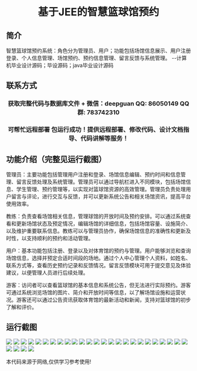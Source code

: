 <p><h1 align="center">基于JEE的智慧篮球馆预约</h1></p>

## 简介
智慧篮球馆预约系统：角色分为管理员、用户；功能包括场馆信息展示、用户注册登录、个人信息管理、场馆预约、预约信息管理、留言反馈与系统管理。    --计算机毕业设计源码；毕设源码；java毕业设计源码


## 联系方式
<p><h3 align="center">获取完整代码与数据库文件 + 微信：deepguan QQ: 86050149 QQ群: 783742310</h3></p>
<p><h3 align="center">可帮忙远程部署 包运行成功！提供远程部署、修改代码、设计文档指导、代码讲解等服务！</h3></p>

## 功能介绍（完整见运行截图）
管理员：主要功能包括管理用户注册和登录、场馆信息编辑、预约时间和信息管理、留言反馈处理及系统管理。管理员可以通过导航栏进入不同模块，包括场馆信息、学生管理、预约管理等，以实现对篮球馆资源的高效管理。管理员负责处理用户留言与评论，进行交互与反馈，并可以更新系统公告和相关场馆资讯，提高平台使用效率。

教练：负责查看场馆相关信息，管理球馆的开放时间及预约安排。可以通过系统查看和更新场馆状态及预定情况，编辑场馆的详细信息，包括场馆容量、设施简介、以及维护重要联系信息。教练可以与管理员协作，确保场馆信息的准确性和更新及时性，以支持顺利的预约和活动管理。

用户：基本功能包括注册、登录以及对体育馆的预约与管理。用户能够浏览和查询场馆信息，选择并预定合适时间段的场地。通过个人中心管理个人资料，如姓名、联系方式等，查看历史预约记录和反馈情况。留言反馈模块可用于提交意见及体验建议，以便管理人员进行后续处理。

游客：访问者可以查看篮球馆的基本信息和系统公告，但无法进行实际预约。游客可通过系统浏览场馆的图片、简介和开放时间等信息，以了解场馆设施和运营状况。游客还可以通过公告资讯获取体育馆的最新活动和新闻，支持对篮球馆的初步了解和评价。


## 运行截图
![](img/001.jpg)
![](img/002.jpg)
![](img/003.jpg)
![](img/004.jpg)
![](img/005.jpg)
![](img/006.jpg)
![](img/007.jpg)
![](img/008.jpg)
![](img/009.jpg)
![](img/010.jpg)
![](img/011.jpg)
![](img/012.jpg)
![](img/013.jpg)
![](img/014.jpg)
![](img/015.jpg)
![](img/016.jpg)
![](img/017.jpg)
![](img/018.jpg)
![](img/019.jpg)
![](img/020.jpg)
![](img/021.jpg)
![](img/022.jpg)
![](img/023.jpg)
![](img/024.jpg)
![](img/025.jpg)
![](img/026.jpg)
![](img/027.jpg)
![](img/028.jpg)
![](img/029.jpg)

<p>本代码来源于网络,仅供学习参考使用!</p>
